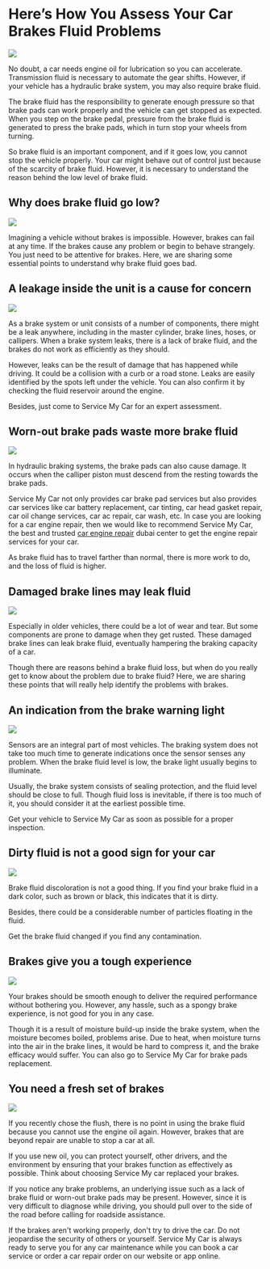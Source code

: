 # Here’s How You Assess Your Car Brakes Fluid Problems
![](https://i.imgur.com/rcbFnJ5.jpg)

No doubt, a car needs engine oil for lubrication so you can accelerate. Transmission fluid is necessary to automate the gear shifts.  However, if your vehicle has a hydraulic brake system, you may also require brake fluid.

The brake fluid has the responsibility to generate enough pressure so that brake pads can work properly and the vehicle can get stopped as expected. When you step on the brake pedal, pressure from the brake fluid is generated to press the brake pads, which in turn stop your wheels from turning.

So brake fluid is an important component, and if it goes low, you cannot stop the vehicle properly.  Your car might behave out of control just because of the scarcity of brake fluid. However, it is necessary to understand the reason behind the low level of brake fluid.

## Why does brake fluid go low?
![](https://i.imgur.com/hVoMz0t.jpg)

Imagining a vehicle without brakes is impossible.  However, brakes can fail at any time. If the brakes cause any problem or begin to behave strangely. You just need to be attentive for brakes. Here, we are sharing some essential points to understand why brake fluid goes bad.

## A leakage inside the unit is a cause for concern
![](https://i.imgur.com/D1cVDtt.jpg)

As a brake system or unit consists of a number of components, there might be a leak anywhere, including in the master cylinder, brake lines, hoses, or callipers. When a brake system leaks, there is a lack of brake fluid, and the brakes do not work as efficiently as they should.

However, leaks can be the result of damage that has happened while driving. It could be a collision with a curb or a road stone. Leaks are easily identified by the spots left under the vehicle. You can also confirm it by checking the fluid reservoir around the engine.

Besides, just come to Service My Car for an expert assessment.

## Worn-out brake pads waste more brake fluid
![](https://i.imgur.com/gHiecEV.jpg)

In hydraulic braking systems, the brake pads can also cause damage. It occurs when the calliper piston must descend from the resting towards the brake pads.

Service My Car not only provides car brake pad services but also provides car services like car battery replacement, car tinting, car head gasket repair, car oil change services, car ac repair, car wash, etc. In case you are looking for a car engine repair, then we would like to recommend Service My Car, the best and trusted [car engine repair](https://servicemycar.com/uae/services/car-engine-repair) dubai center to get the engine repair services for your car.

As brake fluid has to travel farther than normal, there is more work to do, and the loss of fluid is higher.

## Damaged brake lines may leak fluid
![](https://i.imgur.com/lk3p6Zz.jpg)

Especially in older vehicles, there could be a lot of wear and tear. But some components are prone to damage when they get rusted. These damaged brake lines can leak brake fluid, eventually hampering the braking capacity of a car.

Though there are reasons behind a brake fluid loss, but when do you really get to know about the problem due to brake fluid? Here, we are sharing these points that will really help identify the problems with brakes.

## An indication from the brake warning light
![](https://i.imgur.com/uemnKIh.png)

Sensors are an integral part of most vehicles. The braking system does not take too much time to generate indications once the sensor senses any problem. When the brake fluid level is low, the brake light usually begins to illuminate.

Usually, the brake system consists of sealing protection, and the fluid level should be close to full. Though fluid loss is inevitable, if there is too much of it, you should consider it at the earliest possible time.

Get your vehicle to Service My Car as soon as possible for a proper inspection.

## Dirty fluid is not a good sign for your car
![](https://i.imgur.com/E2qd6rK.jpg)

Brake fluid discoloration is not a good thing. If you find your brake fluid in a dark color, such as brown or black, this indicates that it is dirty.

Besides, there could be a considerable number of particles floating in the fluid.

Get the brake fluid changed if you find any contamination.

## Brakes give you a tough experience
![](https://i.imgur.com/D7Yqv58.jpg)

Your brakes should be smooth enough to deliver the required performance without bothering you. However, any hassle, such as a spongy brake experience, is not good for you in any case.

Though it is a result of moisture build-up inside the brake system, when the moisture becomes boiled, problems arise. Due to heat, when moisture turns into the air in the brake lines, it would be hard to compress it, and the brake efficacy would suffer.
You can also go to Service My Car for brake pads replacement.

## You need a fresh set of brakes
![](https://i.imgur.com/mShONrj.jpg)

If you recently chose the flush, there is no point in using the brake fluid because you cannot use the engine oil again. However, brakes that are beyond repair are unable to stop a car at all.

If you use new oil, you can protect yourself, other drivers, and the environment by ensuring that your brakes function as effectively as possible. Think about choosing Service My car replaced your brakes.

If you notice any brake problems, an underlying issue such as a lack of brake fluid or worn-out brake pads may be present. However, since it is very difficult to diagnose while driving, you should pull over to the side of the road before calling for roadside assistance.

If the brakes aren't working properly, don't try to drive the car. Do not jeopardise the security of others or yourself.  Service My Car is always ready to serve you for any car maintenance while you can book a car service or order a car repair order on our website or app online.
